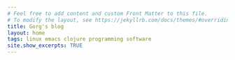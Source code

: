 ```yaml
---
# Feel free to add content and custom Front Matter to this file.
# To modify the layout, see https://jekyllrb.com/docs/themes/#overriding-theme-defaults
title: Gorg's blog
layout: home
tags: linux emacs clojure programming software
site.show_excerpts: TRUE 
---
```

